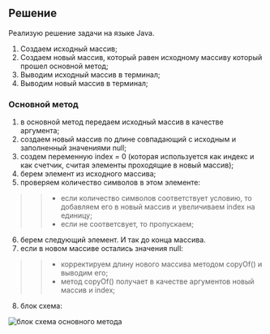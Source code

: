 ## Решение ##

Реализую решение задачи на языке Java.
1. Создаем исходный массив;
2. Создаем новый массив, который равен исходному массиву который прошел основной метод;
3. Выводим исходный массив в терминал;
4. Выводим новый массив в терминал;



### Основной метод ###
1. в основной метод передаем исходный массив в качестве аргумента;
2. создаем новый массив по длине совпадающий с исходным и заполненный значениями null;
3. создем переменную index = 0 (которая используется как индекс и как счетчик, считая элементы проходящие в новый массив);
4. берем элемент из исходного массива;
5. проверяем количество символов в этом элементе: 
>>- если количество символов соответствует условию, то добавляем его в новый массив и увеличиваем index на единицу; 
>>- если не соответсвует, то пропускаем; 
6. берем следующий элемент. И так до конца массива. 
7. если в новом массиве остались значения null: 
>> - корректируем длину нового массива методом copyOf() и выводим его;
>> - метод copyOf() получает в качестве аргументов новый массив и index;
8. блок схема:


![блок схема основного метода](Untit.png)
